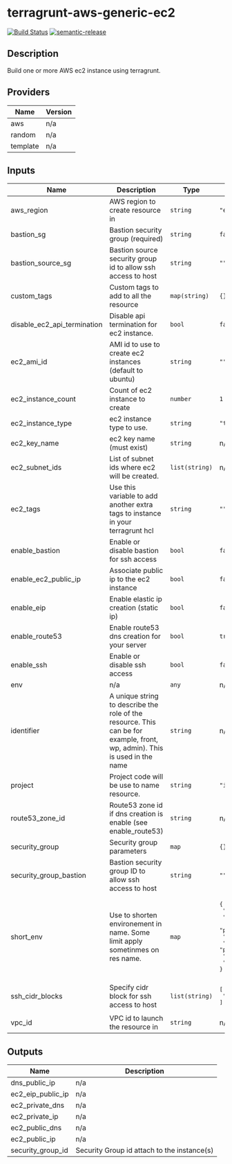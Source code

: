 # terragrunt-aws-generic-ec2

[![Build Status](https://travis-ci.org/bitintheskud/terragrunt-aws-generic-ec2.svg?branch=master)](https://travis-ci.org/bitintheskud/terragrunt-aws-generic-ec2)
[![semantic-release](https://img.shields.io/badge/%20%20%F0%9F%93%A6%F0%9F%9A%80-semantic--release-e10079.svg)](https://github.com/semantic-release/semantic-release)

## Description

Build one or more AWS ec2 instance using terragrunt.

## Providers

| Name | Version |
|------|---------|
| aws | n/a |
| random | n/a |
| template | n/a |

## Inputs

| Name | Description | Type | Default | Required |
|------|-------------|------|---------|:-----:|
| aws\_region | AWS region to create resource in | `string` | `"eu-west-1"` | no |
| bastion\_sg | Bastion security group (required) | `string` | `false` | no |
| bastion\_source\_sg | Bastion source security group id to allow ssh access to host | `string` | `""` | no |
| custom\_tags | Custom tags to add to all the resource | `map(string)` | `{}` | no |
| disable\_ec2\_api\_termination | Disable api termination for ec2 instance. | `bool` | `false` | no |
| ec2\_ami\_id | AMI id to use to create ec2 instances (default to ubuntu) | `string` | `""` | no |
| ec2\_instance\_count | Count of ec2 instance to create | `number` | `1` | no |
| ec2\_instance\_type | ec2 instance type to use. | `string` | `"t3.small"` | no |
| ec2\_key\_name | ec2 key name (must exist) | `string` | n/a | yes |
| ec2\_subnet\_ids | List of subnet ids where ec2 will be created. | `list(string)` | n/a | yes |
| ec2\_tags | Use this variable to add another extra tags to instance in your terragrunt hcl | `string` | `""` | no |
| enable\_bastion | Enable or disable bastion for ssh access | `bool` | `false` | no |
| enable\_ec2\_public\_ip | Associate public ip to the ec2 instance | `bool` | `false` | no |
| enable\_eip | Enable elastic ip creation (static ip) | `bool` | `false` | no |
| enable\_route53 | Enable route53 dns creation for your server | `bool` | `true` | no |
| enable\_ssh | Enable or disable ssh access | `bool` | `false` | no |
| env | n/a | `any` | n/a | yes |
| identifier | A unique string to describe the role of the resource. This can be for example, front, wp, admin). This is used in the name | `string` | n/a | yes |
| project | Project code will be use to name resource. | `string` | `"infra"` | no |
| route53\_zone\_id | Route53 zone id if dns creation is enable (see enable\_route53) | `string` | n/a | yes |
| security\_group | Security group parameters | `map` | `{}` | no |
| security\_group\_bastion | Bastion security group ID to allow ssh access to host | `string` | `""` | no |
| short\_env | Use to shorten environement in name. Some limit apply sometinmes on res name. | `map` | <pre>{<br>  "development": "dev",<br>  "integration": "int",<br>  "preprod": "pprod",<br>  "preproduction": "pprod",<br>  "production": "prod",<br>  "staging": "stag",<br>  "uat": "uat"<br>}<br></pre> | no |
| ssh\_cidr\_blocks | Specify cidr block for ssh access to host | `list(string)` | <pre>[<br>  "0.0.0.0/0"<br>]<br></pre> | no |
| vpc\_id | VPC id to launch the resource in | `string` | n/a | yes |

## Outputs

| Name | Description |
|------|-------------|
| dns\_public\_ip | n/a |
| ec2\_eip\_public\_ip | n/a |
| ec2\_private\_dns | n/a |
| ec2\_private\_ip | n/a |
| ec2\_public\_dns | n/a |
| ec2\_public\_ip | n/a |
| security\_group\_id | Security Group id attach to the instance(s) |
